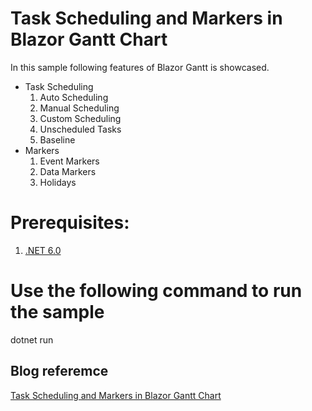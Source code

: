 # Task Scheduling and Markers in Blazor Gantt Chart

In this sample following features of Blazor Gantt is showcased.

* Task Scheduling
	1. Auto Scheduling
	2. Manual Scheduling
	3. Custom Scheduling
	4. Unscheduled Tasks
	5. Baseline
* Markers
	1. Event Markers
	2. Data Markers
	3. Holidays
	
# Prerequisites:

1. [.NET 6.0](https://dotnet.microsoft.com/en-us/download/dotnet/6.0)

# Use the following command to run the sample

dotnet run

## Blog referemce
[Task Scheduling and Markers in Blazor Gantt Chart](https://www.syncfusion.com/blogs/post/task-scheduling-and-markers-in-blazor-gantt-chart.aspx)
